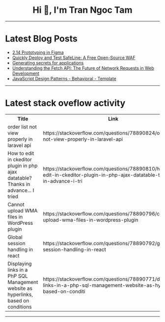 <h1 align="center">Hi 👋, I'm Tran Ngoc Tam</h1>

---

# Latest Blog Posts 
<!-- BLOG-POST-LIST:START -->
- [2.14 Prototyping in Figma](https://dev.to/dominicazuka/214-prototyping-in-figma-5ccj)
- [Quickly Deploy and Test SafeLine: A Free Open-Source WAF](https://dev.to/sherbertill6/quickly-deploy-and-test-safeline-a-free-open-source-waf-369f)
- [Generating secrets for applications](https://dev.to/7ji9xmel/generating-secrets-for-applications-4iml)
- [Understanding the Fetch API: The Future of Network Requests in Web Development](https://dev.to/code_passion/understanding-the-fetch-api-the-future-of-network-requests-in-web-development-5191)
- [JavaScript Design Patterns - Behavioral - Template](https://dev.to/nhannguyendevjs/javascript-design-patterns-behavioral-template-48d5)
<!-- BLOG-POST-LIST:END -->

---

# Latest stack oveflow activity
<table>
  <tr><th>Title</th><th>Link</th></tr>
  <!-- STACKOVERFLOW:START --><tr><td>order list not view properly in laravel api</td><td>https://stackoverflow.com/questions/78890824/order-list-not-view-properly-in-laravel-api</td></tr><tr><td>How to edit in ckeditor plugin in php ajax datatable? Thanks in advance... I tried</td><td>https://stackoverflow.com/questions/78890810/how-to-edit-in-ckeditor-plugin-in-php-ajax-datatable-thanks-in-advance-i-tri</td></tr><tr><td>Cannot upload WMA files in WordPress plugin</td><td>https://stackoverflow.com/questions/78890796/cannot-upload-wma-files-in-wordpress-plugin</td></tr><tr><td>Global session handling in react</td><td>https://stackoverflow.com/questions/78890792/global-session-handling-in-react</td></tr><tr><td>Displaying links in a PhP SQL Management website as hyperlinks, based on conditions</td><td>https://stackoverflow.com/questions/78890771/displaying-links-in-a-php-sql-management-website-as-hyperlinks-based-on-conditi</td></tr><!-- STACKOVERFLOW:END -->
</table>

---



